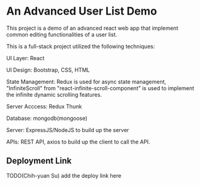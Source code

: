 # An Advanced User List Demo

This project is a demo of an advanced react web app that implement common editing functionalities of a user list.

This is a full-stack project utilized the following techniques:

UI Layer: React

UI Design: Bootstrap, CSS, HTML

State Management: Redux is used for async state management, "InfiniteScroll" from "react-infinite-scroll-component" is used to implement the infinite dynamic scrolling features.

Server Acccess: Redux Thunk

Database: mongodb(mongoose)

Server: ExpressJS/NodeJS to build up the server

APIs: REST API, axios to build up the client to call the API.

## Deployment Link

TODO(Chih-yuan Su) add the deploy link here
